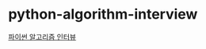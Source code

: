 # python-algorithm-interview

[파이썬 알고리즘 인터뷰](https://github.com/onlybooks/algorithm-interview/blob/master)
